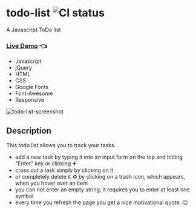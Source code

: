 # todo-list ![CI status](https://img.shields.io/badge/style-flat-green.svg?longCache=true&style=flat)
A Javascript ToDo list<br>
### [Live Demo](http://github.allaev.com/todo-list/) :point_left:

- Javascript
- jQuery
- HTML
- CSS
- Google Fonts
- Font-Awesome
- Responsive

![todo-list-screenshot](https://user-images.githubusercontent.com/34710484/37254584-80cc2fd6-2561-11e8-84b0-8678dc615e88.jpg)
## Description
This todo list allows you to track your tasks.<br>
- add a new task by typing it into an input form on the top and hitting "Enter" key or clicking :heavy_plus_sign:<br>
- cross out a task simply by clicking on it 
- or completely delete it :recycle: by clicking on a trash icon, which appears, when you hover over an item<br>
- you can not enter an empty string, it requires you to enter at least one symbol<br>
- every time you refresh the page you get a nice motivational quote. :wink:
